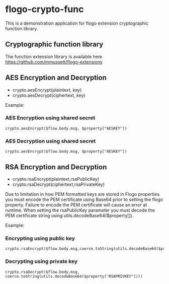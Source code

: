 # flogo-crypto-func

This is a demonstration application for flogo extension cryptographic function library.


## Cryptographic function library

The function extension library is available here https://github.com/mmussett/flogo-extensions


## AES Encryption and Decryption


* crypto.aesEncrypt(plaintext, key)
* crypto.aesDecrypt(ciphertext, key)

Example:

### AES Encryption using shared secret
```
crypto.aesEncrypt($flow.body.msg, $property["AESKEY"])
```


### AES Decryption using shared secret
```
crypto.aesEncrypt($flow.body.msg, $property["AESKEY"])
```


## RSA Encryption and Decryption

* crypto.rsaEncrypt(plaintext,rsaPublicKey)
* crypto.rsaDecrypt(ciphertext,rsaPrivateKey)


Due to limitation in how PEM formatted keys are stored in Flogo properties you must encode the PEM certificate using Base64 prior to setting the flogo property. Failure to encode the PEM certificate will cause an error at runtime. When setting the rsaPublicKey parameter you must decode the PEM certificate string using utils.decodeBase64($property[]). 

Example:

### Encrypting using public key 
```
crypto.rsaEncrypt($flow.body.msg,coerce.toString(utils.decodeBase64($property["RSAPUBKEY"])))

```

### Decrypting using private key
```
crypto.rsaDecrypt($flow.body.msg, coerce.toString(utils.decodeBase64($property["RSAPRIVKEY"])))
```
